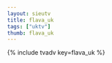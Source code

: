 ```yaml
--- 
layout: sieutv
title: flava_uk
tags: ["uktv"]
thumb: flava_uk
---
```

{% include tvadv key=flava_uk %}
